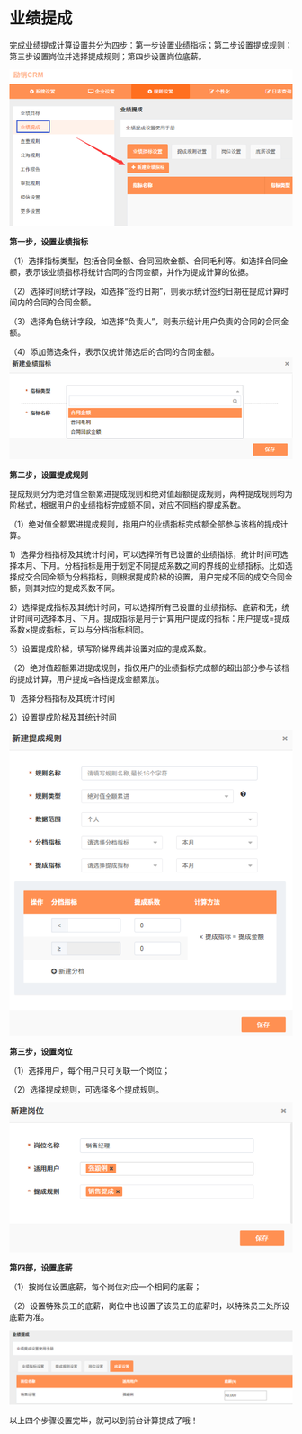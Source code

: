 # 业绩提成

完成业绩提成计算设置共分为四步：第一步设置业绩指标；第二步设置提成规则；第三步设置岗位并选择提成规则；第四步设置岗位底薪。

![](/assets/lix业绩提成2.png)

**第一步，设置业绩指标**

（1）选择指标类型，包括合同金额、合同回款金额、合同毛利等。如选择合同金额，表示该业绩指标将统计合同的合同金额，并作为提成计算的依据。

（2）选择时间统计字段，如选择“签约日期”，则表示统计签约日期在提成计算时间内的合同的合同金额。

（3）选择角色统计字段，如选择“负责人”，则表示统计用户负责的合同的合同金额。

（4）添加筛选条件，表示仅统计筛选后的合同的合同金额。![](/assets/lix新建业绩指标.png)

**第二步，设置提成规则**

提成规则分为绝对值全额累进提成规则和绝对值超额提成规则，两种提成规则均为阶梯式，根据用户的业绩指标完成额不同，对应不同档的提成系数。

（1）绝对值全额累进提成规则，指用户的业绩指标完成额全部参与该档的提成计算。

1）选择分档指标及其统计时间，可以选择所有已设置的业绩指标，统计时间可选择本月、下月。分档指标是用于划定不同提成系数之间的界线的业绩指标。比如选择成交合同金额为分档指标，则根据提成阶梯的设置，用户完成不同的成交合同金额，则其对应的提成系数不同。

2）选择提成指标及其统计时间，可以选择所有已设置的业绩指标、底薪和无，统计时间可选择本月、下月。提成指标是用于计算用户提成的指标：用户提成=提成系数×提成指标，可以与分档指标相同。

3）设置提成阶梯，填写阶梯界线并设置对应的提成系数。

（2）绝对值超额累进提成规则，指仅用户的业绩指标完成额的超出部分参与该档的提成计算，用户提成=各档提成金额累加。

1）选择分档指标及其统计时间

2）设置提成阶梯及其统计时间

![](/assets/lix新建提成规则.png)

**第三步，设置岗位**

（1）选择用户，每个用户只可关联一个岗位；

（2）选择提成规则，可选择多个提成规则。

![](/assets/lix设置岗位2.png)

**第四部，设置底薪**

（1）按岗位设置底薪，每个岗位对应一个相同的底薪；

（2）设置特殊员工的底薪，岗位中也设置了该员工的底薪时，以特殊员工处所设底薪为准。

![](/assets/lix设置底薪.png)

以上四个步骤设置完毕，就可以到前台计算提成了哦！

